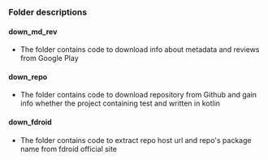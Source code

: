 ### Folder descriptions

#### down\_md\_rev
* The folder contains code to download info about metadata and reviews from Google Play

#### down\_repo
* The folder contains code to download repository from Github and gain info whether the project containing test and written in kotlin

#### down\_fdroid
* The folder contains code to extract repo host url and repo's package name from fdroid official site 
